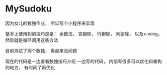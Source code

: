 # MySudoku

因为女儿的数独作业， 所以写个小程序来实现

基本上使用到的技巧是是： 余数法， 宫摒除， 行摒除， 列摒除， 以及x-wing。 然后就是循环调用这些方法

目前测试了两个数独， 看起来没问题

现在的代码是一边查看数独技巧介绍 一边写的代码， 内部有很多可以优化和重构的地方， 有时间了再优化
